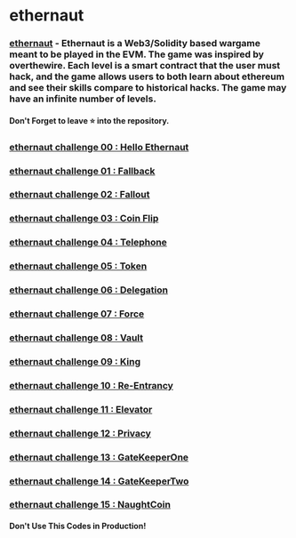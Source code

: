 # ethernaut

### [ethernaut](https://ethernaut.openzeppelin.com/) - Ethernaut is a Web3/Solidity based wargame meant to be played in the EVM. The game was inspired by overthewire. Each level is a smart contract that the user must hack, and the game allows users to both learn about ethereum and see their skills compare to historical hacks. The game may have an infinite number of levels.

#### Don't Forget to leave ⭐ into the repository.

### [ethernaut challenge 00 : Hello Ethernaut](./00-Hello_Ethernaut.md)
### [ethernaut challenge 01 : Fallback](./01-Fallback.md)
### [ethernaut challenge 02 : Fallout](./02-Fallout.md)
### [ethernaut challenge 03 : Coin Flip](./03-Coin_Flip.md)
### [ethernaut challenge 04 : Telephone](./04-Telephone.md)
### [ethernaut challenge 05 : Token](./05-Token.md)
### [ethernaut challenge 06 : Delegation](./06-Delegation.md)
### [ethernaut challenge 07 : Force](./07-Force.md)
### [ethernaut challenge 08 : Vault](./08-Vault.md)
### [ethernaut challenge 09 : King](./09-King.md)
### [ethernaut challenge 10 : Re-Entrancy](./10-ReEntrancy.md)
### [ethernaut challenge 11 : Elevator](./11-Elevator.md)
### [ethernaut challenge 12 : Privacy](./12-Privacy.md)
### [ethernaut challenge 13 : GateKeeperOne](./13-GateKeeperOne.md)
### [ethernaut challenge 14 : GateKeeperTwo](./14-GateKeeperTwo.md)
### [ethernaut challenge 15 : NaughtCoin](./15-NaughtCoin.md)


#### Don't Use This Codes in Production!